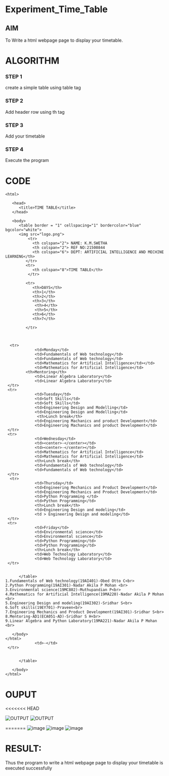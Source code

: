 # Experiment_Time_Table

## AIM
To Write a html webpage page to display your timetable.

# ALGORITHM
### STEP 1
create a simple table using table tag
### STEP 2
Add header row using th tag
### STEP 3
Add your timetable
### STEP 4
Execute the program

# CODE
~~~<!DOCTYPE html>
<html>

   <head>
      <title>TIME TABLE</title>
   </head>
	
   <body>
      <table border = "1" cellspacing="1" bordercolor="blue" bgcolor="white">
      <img src="logo.png">
          <tr>
            <th colspan="2"> NAME: K.M.SWETHA
            <th colspan="2"> REF NO:21500844
            <th colspan="6"> DEPT: ARTIFICIAL INTELLIGENCE AND MECHINE LEARNING</th>
         </tr>
         <tr>
            <th colspan="8">TIME TABLE</th>
          </tr>
         
         <tr>
            <th>DAYS</th>
            <th>1</th>
            <th>2</th>
            <th>3</th>
             <th>4</th>
             <th>5</th>
            <th>6</th>
            <th>7</th>
            
         </tr>
         
        
  
  <tr>
             <td>Monday</td>
             <td>Fundamentals of Web technology</td>
             <td>Fundamentals of Web technology</td>
             <td>Mathematics for Artificial Intelligence</td></td>
             <td>Mathematics for Artificial Intelligence</td>
         <th>Mentoring</th>
             <td>Linear Algebra Laboratory</td>
             <td>Linear Algebra Laboratory</td>
 </tr>
 <tr>
             <td>Tuesday</td>
             <td>Soft Skills</td>
             <td>Soft Skills</td>
             <td>Engineering Design and Modelling</td>
             <td>Engineering Design and Modelling</td>
              <th>Lunch break</th>
             <td>Engineering Machanics and product Development</td>
             <td>Engineering Machanics and product Development</td>
 </tr>
 <tr>
             <td>Wednesday</td>
             <td><center>-</center></td>
             <td><center>-</center></td>
             <td>Mathematics for Artificial Intelligence</td>
             <td>Mathematics for Artificial Intelligence</td>
             <th>Lunch break</th>
             <td>Fundamentals of Web technology</td>
             <td>Fundamentals of Web technology</td>
 </tr>
  <tr>
             <td>Thursday</td>
             <td>Engineering Mechanics and Product Development</td>
             <td>Engineering Mechanics and Product Development</td>
             <td>Python Programming </td>
             <td>Python Programming</td>
             <th>Lunch break</th>
             <td>Engineering Design and modeling</td>
             <td > Engineering Design and modeling</td>
 </tr>
 <tr>
             <td>Friday</td>
             <td>Environmental science</td>
             <td>Environmental science</td>
             <td>Python Programming</td>
             <td>Python Programming</td>
             <th>Lunch break</th>
             <td>Web Technology Laboratory</td>
             <td>Web Technology Laboratory</td>
 </tr>
  
         
      </table>
1.Fundamentals of Web technology(19AI401)-Obed Otto C<br>
2.Python Programming(19AI301)-Nadar Akila P Mohan <br>
3.Environmental science(19MC802)-Muthupandian P<br>
4.Mathematics for Artificial Intelligence(19MA220)-Nadar Akila P Mohan <br>
5.Engineering Design and modeling(19AI302)-Sridhar S<br>
6.Soft skills(19EY701)-Praveen<br>
7.Engineering Mechanics and Product Development(19AI301)-Sridhar S<br>
8.Mentoring-AD1(ECA051-AD)-Sridhar S H<br>
9.Linear Algebra and Python Laboratory(19MA221)-Nadar Akila P Mohan <br>
      
   </body>
</html>
             <td>-</td>
 </tr>
  
         
      </table>
      
   </body>
</html>

~~~

# OUPUT
<<<<<<< HEAD

![OUTPUT](./ts1.png)
![OUTPUT](./ts2.png)

=======
![image](https://user-images.githubusercontent.com/94228215/144224346-03d3b322-a93d-4301-8dcf-88f175913140.png)
![image](https://user-images.githubusercontent.com/94228215/144224386-56e96efe-8cf7-4222-95b6-f322e18c5823.png)
![image](https://user-images.githubusercontent.com/94228215/144227440-53b447d1-122b-4868-81eb-894cbda779c9.png)
# RESULT:
 Thus the program to write a html webpage page to display your timetable is executed successfully
